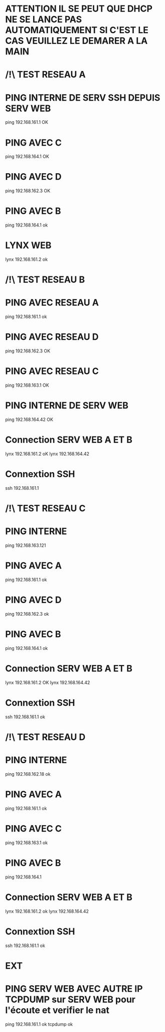 # ATTENTION IL SE PEUT QUE DHCP NE SE LANCE PAS AUTOMATIQUEMENT SI C'EST LE CAS VEUILLEZ LE DEMARER A LA MAIN


#                               /!\ TEST RESEAU A

# PING INTERNE DE SERV SSH DEPUIS SERV WEB 
ping 192.168.161.1 OK


# PING AVEC C 
ping 192.168.164.1 OK

# PING AVEC D
ping 192.168.162.3 OK

# PING AVEC B
ping 192.168.164.1 ok

# LYNX WEB
lynx 192.168.161.2 ok

#                               /!\ TEST RESEAU B

# PING AVEC RESEAU A
ping 192.168.161.1 ok

# PING AVEC RESEAU D
ping 192.168.162.3 OK

# PING AVEC RESEAU C
ping 192.168.163.1 OK

# PING INTERNE DE SERV WEB 
ping 192.168.164.42 OK

# Connection SERV WEB A ET B
lynx 192.168.161.2 oK
lynx 192.168.164.42

# Connextion SSH 
ssh 192.168.161.1

#                                 /!\ TEST RESEAU C

# PING INTERNE  
ping 192.168.163.121

# PING AVEC A
ping 192.168.161.1 ok

# PING AVEC D
ping 192.168.162.3 ok

# PING AVEC B
ping 192.168.164.1 ok

# Connection SERV WEB A ET B
lynx 192.168.161.2 OK
lynx 192.168.164.42

# Connextion SSH 
ssh 192.168.161.1 ok

#                               /!\ TEST RESEAU D

# PING INTERNE  
ping 192.168.162.18 ok

# PING AVEC A
ping 192.168.161.1 ok

# PING AVEC C
ping 192.168.163.1 ok

# PING AVEC B
ping 192.168.164.1

# Connection SERV WEB A ET B
lynx 192.168.161.2 ok
lynx 192.168.164.42

# Connextion SSH 
ssh 192.168.161.1 ok


#                               EXT

# PING SERV WEB AVEC AUTRE IP TCPDUMP sur SERV WEB pour l'écoute et verifier le nat
ping 192.168.161.1 ok
tcpdump ok